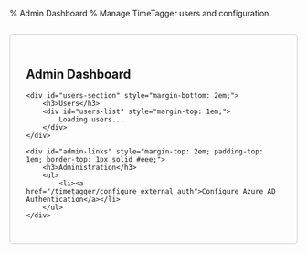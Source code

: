 % Admin Dashboard
% Manage TimeTagger users and configuration.

<div id="admin-panel" style="padding: 2em; border: 1px solid #ccc; border-radius: 5px; max-width: 800px; margin: 2em auto;">
    <h2>Admin Dashboard</h2>
    <p id="status" style="color: green; font-weight: bold;"></p>

    <div id="users-section" style="margin-bottom: 2em;">
        <h3>Users</h3>
        <div id="users-list" style="margin-top: 1em;">
            Loading users...
        </div>
    </div>

    <div id="admin-links" style="margin-top: 2em; padding-top: 1em; border-top: 1px solid #eee;">
        <h3>Administration</h3>
        <ul>
            <li><a href="/timetagger/configure_external_auth">Configure Azure AD Authentication</a></li>
        </ul>
    </div>
</div>

<script>
// Get auth token from localStorage
function getAuthToken() {
    return localStorage.getItem('timetagger_auth_token');
}

async function loadUsers() {
    const statusElement = document.getElementById('status');
    const usersListElement = document.getElementById('users-list');

    try {
        const authToken = getAuthToken();
        if (!authToken) {
            throw new Error('No authentication token found. Please log in again.');
        }

        // Decode the JWT token to check admin status
        const tokenParts = authToken.split('.');
        const payload = JSON.parse(atob(tokenParts[1]));
        if (!payload.is_admin) {
            throw new Error('Only admin users can access this page.');
        }

        // Get list of users from the server
        const response = await fetch('/api/v2/users', {
            headers: {
                'authtoken': authToken
            }
        });

        if (!response.ok) {
            throw new Error(`HTTP error ${response.status}: ${await response.text()}`);
        }
        
        const users = await response.json();
        
        // Create a table to display users
        let html = `
            <table style="width: 100%; border-collapse: collapse;">
                <thead>
                    <tr>
                        <th style="text-align: left; padding: 8px; border-bottom: 2px solid #ddd;">Username</th>
                        <th style="text-align: left; padding: 8px; border-bottom: 2px solid #ddd;">Role</th>
                        <th style="text-align: left; padding: 8px; border-bottom: 2px solid #ddd;">Last Active</th>
                    </tr>
                </thead>
                <tbody>
        `;

        users.forEach(user => {
            const isAdmin = user.is_admin ? 'Admin' : 'User';
            const lastActive = user.last_active ? new Date(user.last_active * 1000).toLocaleString() : 'Never';
            html += `
                <tr>
                    <td style="padding: 8px; border-bottom: 1px solid #ddd;">${user.username}</td>
                    <td style="padding: 8px; border-bottom: 1px solid #ddd;">${isAdmin}</td>
                    <td style="padding: 8px; border-bottom: 1px solid #ddd;">${lastActive}</td>
                </tr>
            `;
        });

        html += '</tbody></table>';
        usersListElement.innerHTML = html;

    } catch (error) {
        console.error("Error loading users:", error);
        statusElement.textContent = `Error: ${error.message}`;
        statusElement.style.color = 'red';
        
        // If not admin, hide the content and show error
        if (error.message.includes('Only admin users')) {
            document.getElementById('users-section').style.display = 'none';
            document.getElementById('admin-links').style.display = 'none';
        }
    }
}

// Load users when the page loads
window.addEventListener('load', loadUsers);
</script> 